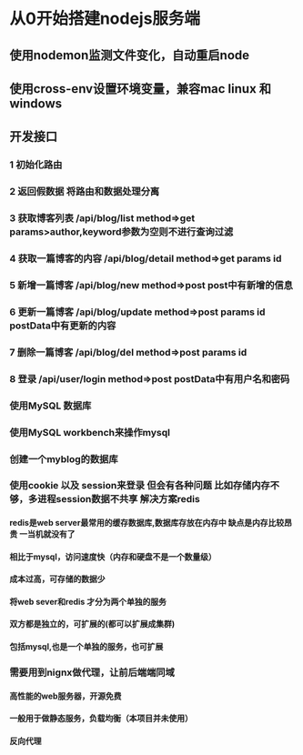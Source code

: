 # 从0开始搭建nodejs服务端

## 使用nodemon监测文件变化，自动重启node

## 使用cross-env设置环境变量，兼容mac linux 和 windows

## 开发接口
### 1 初始化路由
### 2 返回假数据 将路由和数据处理分离
### 3 获取博客列表 /api/blog/list method=>get params>author,keyword参数为空则不进行查询过滤
### 4 获取一篇博客的内容 /api/blog/detail method=>get params id
### 5 新增一篇博客 /api/blog/new method=>post post中有新增的信息
### 6 更新一篇博客 /api/blog/update method=>post params id postData中有更新的内容
### 7 删除一篇博客 /api/blog/del method=>post params id 
### 8 登录 /api/user/login method=>post postData中有用户名和密码

### 使用MySQL 数据库
### 使用MySQL workbench来操作mysql
### 创建一个myblog的数据库

### 使用cookie 以及 session来登录 但会有各种问题 比如存储内存不够，多进程session数据不共享 解决方案redis
#### redis是web server最常用的缓存数据库,数据库存放在内存中 缺点是内存比较昂贵 一当机就没有了
#### 相比于mysql，访问速度快（内存和硬盘不是一个数量级）
#### 成本过高，可存储的数据少
#### 将web sever和redis 才分为两个单独的服务
#### 双方都是独立的，可扩展的(都可以扩展成集群)
#### 包括mysql,也是一个单独的服务，也可扩展

### 需要用到nignx做代理，让前后端端同域
#### 高性能的web服务器，开源免费
#### 一般用于做静态服务，负载均衡（本项目并未使用）
#### 反向代理


